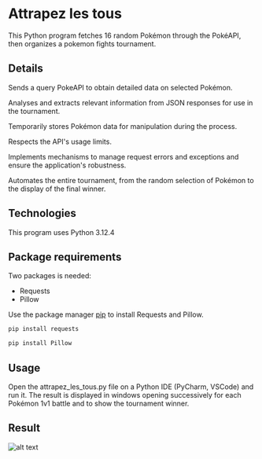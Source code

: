 # Attrapez les tous

This Python program fetches 16 random Pokémon through the PokéAPI, then organizes a pokemon fights tournament.

## Details

Sends a query PokeAPI to obtain detailed data on selected Pokémon.

Analyses and extracts relevant information from JSON responses for use in the tournament.

Temporarily stores Pokémon data for manipulation during the process.

Respects the API's usage limits.

Implements mechanisms to manage request errors and exceptions and ensure the application's robustness.

Automates the entire tournament, from the random selection of Pokémon to the display of the final winner.

## Technologies

This program uses Python 3.12.4

## Package requirements

Two packages is needed:
- Requests
- Pillow

Use the package manager [pip](https://pip.pypa.io/en/stable/) to install Requests and Pillow.

```bash
pip install requests
```

```bash
pip install Pillow
```

## Usage

Open the attrapez_les_tous.py file on a Python IDE (PyCharm, VSCode) and run it. The result is displayed in windows opening successively for each Pokémon 1v1 battle and to show the tournament winner.

## Result

![alt text]()
